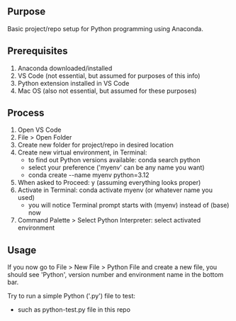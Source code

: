 ## Purpose

Basic project/repo setup for Python programming using Anaconda.

## Prerequisites

1. Anaconda downloaded/installed
2. VS Code (not essential, but assumed for purposes of this info)
3. Python extension installed in VS Code
3. Mac OS (also not essential, but assumed for these purposes)

## Process

1. Open VS Code
2. File > Open Folder
3. Create new folder for project/repo in desired location
4. Create new virtual environment, in Terminal:
    * to find out Python versions available: conda search python
    * select your preference ('myenv' can be any name you want)
    * conda create --name myenv python=3.12
5. When asked to Proceed: y (assuming everything looks proper)
6. Activate in Terminal: conda activate myenv (or whatever name you used)
    * you will notice Terminal prompt starts with (myenv) instead of (base) now
7. Command Palette > Select Python Interpreter: select activated environment

## Usage

If you now go to File > New File > Python File and create a new file, you should see 'Python', version number and environment name in the bottom bar.

Try to run a simple Python ('.py') file to test:

* such as python-test.py file in this repo